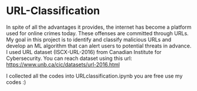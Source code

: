 # URL-Classification
In spite of all the advantages it provides, the internet has become a platform used for 
online crimes today. These offenses are committed through URLs. My goal in this project is to identify and 
classify malicious URLs and develop an ML algorithm that can alert users to potential threats in advance.
I used URL dataset (ISCX-URL-2016) from Canadian Institute for Cybersecurity. You can reach dataset using this url: https://www.unb.ca/cic/datasets/url-2016.html


I collected all the codes into URLclassification.ipynb you are free use my codes :)
